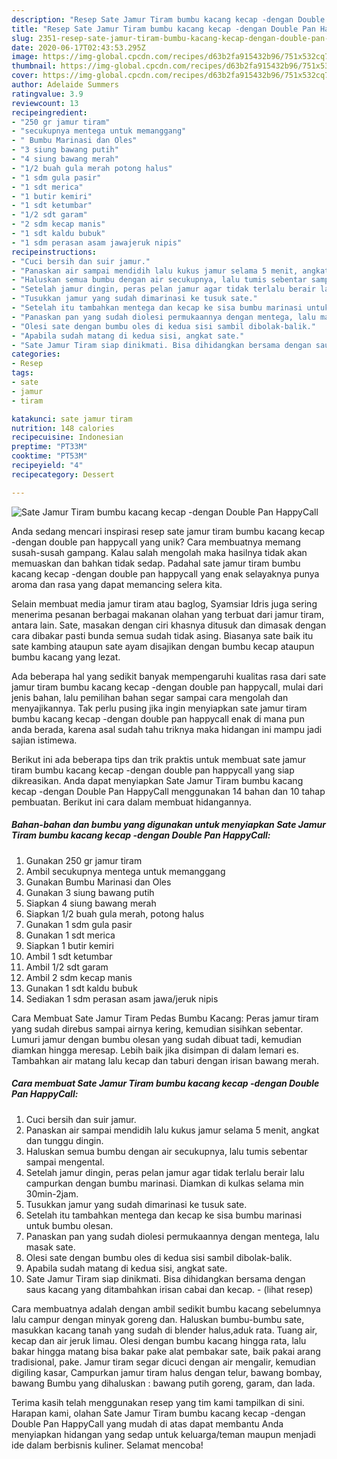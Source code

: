 ```yaml
---
description: "Resep Sate Jamur Tiram bumbu kacang kecap -dengan Double Pan HappyCall Anti Gagal"
title: "Resep Sate Jamur Tiram bumbu kacang kecap -dengan Double Pan HappyCall Anti Gagal"
slug: 2351-resep-sate-jamur-tiram-bumbu-kacang-kecap-dengan-double-pan-happycall-anti-gagal
date: 2020-06-17T02:43:53.295Z
image: https://img-global.cpcdn.com/recipes/d63b2fa915432b96/751x532cq70/sate-jamur-tiram-bumbu-kacang-kecap-dengan-double-pan-happycall-foto-resep-utama.jpg
thumbnail: https://img-global.cpcdn.com/recipes/d63b2fa915432b96/751x532cq70/sate-jamur-tiram-bumbu-kacang-kecap-dengan-double-pan-happycall-foto-resep-utama.jpg
cover: https://img-global.cpcdn.com/recipes/d63b2fa915432b96/751x532cq70/sate-jamur-tiram-bumbu-kacang-kecap-dengan-double-pan-happycall-foto-resep-utama.jpg
author: Adelaide Summers
ratingvalue: 3.9
reviewcount: 13
recipeingredient:
- "250 gr jamur tiram"
- "secukupnya mentega untuk memanggang"
- " Bumbu Marinasi dan Oles"
- "3 siung bawang putih"
- "4 siung bawang merah"
- "1/2 buah gula merah potong halus"
- "1 sdm gula pasir"
- "1 sdt merica"
- "1 butir kemiri"
- "1 sdt ketumbar"
- "1/2 sdt garam"
- "2 sdm kecap manis"
- "1 sdt kaldu bubuk"
- "1 sdm perasan asam jawajeruk nipis"
recipeinstructions:
- "Cuci bersih dan suir jamur."
- "Panaskan air sampai mendidih lalu kukus jamur selama 5 menit, angkat dan tunggu dingin."
- "Haluskan semua bumbu dengan air secukupnya, lalu tumis sebentar sampai mengental."
- "Setelah jamur dingin, peras pelan jamur agar tidak terlalu berair lalu campurkan dengan bumbu marinasi. Diamkan di kulkas selama min 30min-2jam."
- "Tusukkan jamur yang sudah dimarinasi ke tusuk sate."
- "Setelah itu tambahkan mentega dan kecap ke sisa bumbu marinasi untuk bumbu olesan."
- "Panaskan pan yang sudah diolesi permukaannya dengan mentega, lalu masak sate."
- "Olesi sate dengan bumbu oles di kedua sisi sambil dibolak-balik."
- "Apabila sudah matang di kedua sisi, angkat sate."
- "Sate Jamur Tiram siap dinikmati. Bisa dihidangkan bersama dengan saus kacang yang ditambahkan irisan cabai dan kecap.             (lihat resep)"
categories:
- Resep
tags:
- sate
- jamur
- tiram

katakunci: sate jamur tiram 
nutrition: 148 calories
recipecuisine: Indonesian
preptime: "PT33M"
cooktime: "PT53M"
recipeyield: "4"
recipecategory: Dessert

---
```



![Sate Jamur Tiram bumbu kacang kecap -dengan Double Pan HappyCall](https://img-global.cpcdn.com/recipes/d63b2fa915432b96/751x532cq70/sate-jamur-tiram-bumbu-kacang-kecap-dengan-double-pan-happycall-foto-resep-utama.jpg)

Anda sedang mencari inspirasi resep sate jamur tiram bumbu kacang kecap -dengan double pan happycall yang unik? Cara membuatnya memang susah-susah gampang. Kalau salah mengolah maka hasilnya tidak akan memuaskan dan bahkan tidak sedap. Padahal sate jamur tiram bumbu kacang kecap -dengan double pan happycall yang enak selayaknya punya aroma dan rasa yang dapat memancing selera kita.

Selain membuat media jamur tiram atau baglog, Syamsiar Idris juga sering menerima pesanan berbagai makanan olahan yang terbuat dari jamur tiram, antara lain. Sate, masakan dengan ciri khasnya ditusuk dan dimasak dengan cara dibakar pasti bunda semua sudah tidak asing. Biasanya sate baik itu sate kambing ataupun sate ayam disajikan dengan bumbu kecap ataupun bumbu kacang yang lezat.

Ada beberapa hal yang sedikit banyak mempengaruhi kualitas rasa dari sate jamur tiram bumbu kacang kecap -dengan double pan happycall, mulai dari jenis bahan, lalu pemilihan bahan segar sampai cara mengolah dan menyajikannya. Tak perlu pusing jika ingin menyiapkan sate jamur tiram bumbu kacang kecap -dengan double pan happycall enak di mana pun anda berada, karena asal sudah tahu triknya maka hidangan ini mampu jadi sajian istimewa.


Berikut ini ada beberapa tips dan trik praktis untuk membuat sate jamur tiram bumbu kacang kecap -dengan double pan happycall yang siap dikreasikan. Anda dapat menyiapkan Sate Jamur Tiram bumbu kacang kecap -dengan Double Pan HappyCall menggunakan 14 bahan dan 10 tahap pembuatan. Berikut ini cara dalam membuat hidangannya.

<!--inarticleads1-->

##### Bahan-bahan dan bumbu yang digunakan untuk menyiapkan Sate Jamur Tiram bumbu kacang kecap -dengan Double Pan HappyCall:

1. Gunakan 250 gr jamur tiram
1. Ambil secukupnya mentega untuk memanggang
1. Gunakan  Bumbu Marinasi dan Oles
1. Gunakan 3 siung bawang putih
1. Siapkan 4 siung bawang merah
1. Siapkan 1/2 buah gula merah, potong halus
1. Gunakan 1 sdm gula pasir
1. Gunakan 1 sdt merica
1. Siapkan 1 butir kemiri
1. Ambil 1 sdt ketumbar
1. Ambil 1/2 sdt garam
1. Ambil 2 sdm kecap manis
1. Gunakan 1 sdt kaldu bubuk
1. Sediakan 1 sdm perasan asam jawa/jeruk nipis


Cara Membuat Sate Jamur Tiram Pedas Bumbu Kacang: Peras jamur tiram yang sudah direbus sampai airnya kering, kemudian sisihkan sebentar. Lumuri jamur dengan bumbu olesan yang sudah dibuat tadi, kemudian diamkan hingga meresap. Lebih baik jika disimpan di dalam lemari es. Tambahkan air matang lalu kecap dan taburi dengan irisan bawang merah. 

<!--inarticleads2-->

##### Cara membuat Sate Jamur Tiram bumbu kacang kecap -dengan Double Pan HappyCall:

1. Cuci bersih dan suir jamur.
1. Panaskan air sampai mendidih lalu kukus jamur selama 5 menit, angkat dan tunggu dingin.
1. Haluskan semua bumbu dengan air secukupnya, lalu tumis sebentar sampai mengental.
1. Setelah jamur dingin, peras pelan jamur agar tidak terlalu berair lalu campurkan dengan bumbu marinasi. Diamkan di kulkas selama min 30min-2jam.
1. Tusukkan jamur yang sudah dimarinasi ke tusuk sate.
1. Setelah itu tambahkan mentega dan kecap ke sisa bumbu marinasi untuk bumbu olesan.
1. Panaskan pan yang sudah diolesi permukaannya dengan mentega, lalu masak sate.
1. Olesi sate dengan bumbu oles di kedua sisi sambil dibolak-balik.
1. Apabila sudah matang di kedua sisi, angkat sate.
1. Sate Jamur Tiram siap dinikmati. Bisa dihidangkan bersama dengan saus kacang yang ditambahkan irisan cabai dan kecap. -             (lihat resep)


Cara membuatnya adalah dengan ambil sedikit bumbu kacang sebelumnya lalu campur dengan minyak goreng dan. Haluskan bumbu-bumbu sate, masukkan kacang tanah yang sudah di blender halus,aduk rata. Tuang air, kecap dan air jeruk limau. Olesi dengan bumbu kacang hingga rata, lalu bakar hingga matang bisa bakar pake alat pembakar sate, baik pakai arang tradisional, pake. Jamur tiram segar dicuci dengan air mengalir, kemudian digiling kasar, Campurkan jamur tiram halus dengan telur, bawang bombay, bawang Bumbu yang dihaluskan : bawang putih goreng, garam, dan lada. 

Terima kasih telah menggunakan resep yang tim kami tampilkan di sini. Harapan kami, olahan Sate Jamur Tiram bumbu kacang kecap -dengan Double Pan HappyCall yang mudah di atas dapat membantu Anda menyiapkan hidangan yang sedap untuk keluarga/teman maupun menjadi ide dalam berbisnis kuliner. Selamat mencoba!
